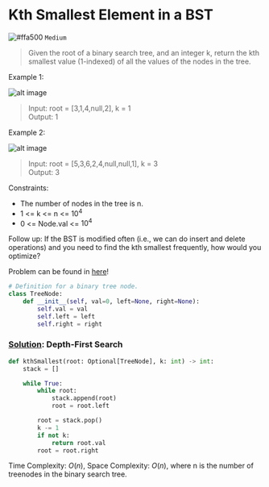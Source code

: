 # Kth Smallest Element in a BST
![#ffa500](https://placehold.co/1x1/ffa500/ffa500.png) `Medium`

> Given the root of a binary search tree, and an integer k, return the kth smallest value (1-indexed) of all the values of the nodes in the tree.

Example 1:

![alt image](https://assets.leetcode.com/uploads/2021/01/28/kthtree1.jpg)

> Input: root = [3,1,4,null,2], k = 1\
Output: 1

Example 2:

![alt image](https://assets.leetcode.com/uploads/2021/01/28/kthtree2.jpg)

> Input: root = [5,3,6,2,4,null,null,1], k = 3\
Output: 3

Constraints:
- The number of nodes in the tree is n.
- $1$ <= k <= n <= $10^4$
- $0$ <= Node.val <= $10^4$
 

Follow up: If the BST is modified often (i.e., we can do insert and delete operations) and you need to find the kth smallest frequently, how would you optimize?

Problem can be found in [here](https://leetcode.com/problems/kth-smallest-element-in-a-bst)!

```python
# Definition for a binary tree node.
class TreeNode:
    def __init__(self, val=0, left=None, right=None):
        self.val = val
        self.left = left
        self.right = right
```

### [Solution](/Binary%20Search%20Tree/230-KthSmallestElementinaBST/solution.py): Depth-First Search

```python
def kthSmallest(root: Optional[TreeNode], k: int) -> int:
    stack = []

    while True:
        while root:
            stack.append(root)
            root = root.left

        root = stack.pop()
        k -= 1
        if not k:
            return root.val
        root = root.right
```

Time Complexity: $O(n)$, Space Complexity: $O(n)$, where n is the number of treenodes in the binary search tree.
